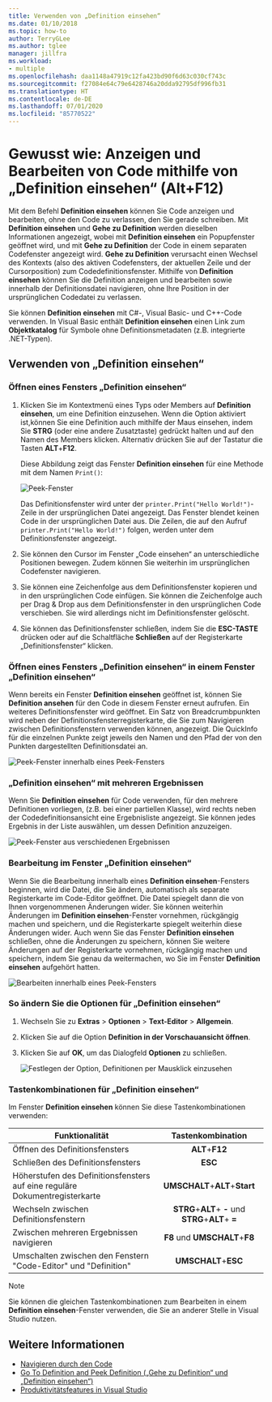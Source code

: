 ```yaml
---
title: Verwenden von „Definition einsehen“
ms.date: 01/10/2018
ms.topic: how-to
author: TerryGLee
ms.author: tglee
manager: jillfra
ms.workload:
- multiple
ms.openlocfilehash: daa1148a47919c12fa423bd90f6d63c030cf743c
ms.sourcegitcommit: f27084e64c79e6428746a20dda92795df996fb31
ms.translationtype: HT
ms.contentlocale: de-DE
ms.lasthandoff: 07/01/2020
ms.locfileid: "85770522"
---
```

# <a name="how-to-view-and-edit-code-by-using-peek-definition-altf12"></a>Gewusst wie: Anzeigen und Bearbeiten von Code mithilfe von „Definition einsehen“ (Alt+F12)

Mit dem Befehl **Definition einsehen** können Sie Code anzeigen und bearbeiten, ohne den Code zu verlassen, den Sie gerade schreiben. Mit **Definition einsehen** und **Gehe zu Definition** werden dieselben Informationen angezeigt, wobei mit **Definition einsehen** ein Popupfenster geöffnet wird, und mit **Gehe zu Definition** der Code in einem separaten Codefenster angezeigt wird. **Gehe zu Definition** verursacht einen Wechsel des Kontexts (also des aktiven Codefensters, der aktuellen Zeile und der Cursorposition) zum Codedefinitionsfenster. Mithilfe von **Definition einsehen** können Sie die Definition anzeigen und bearbeiten sowie innerhalb der Definitionsdatei navigieren, ohne Ihre Position in der ursprünglichen Codedatei zu verlassen.

Sie können **Definition einsehen** mit C#-, Visual Basic- und C++-Code verwenden. In Visual Basic enthält **Definition einsehen** einen Link zum **Objektkatalog** für Symbole ohne Definitionsmetadaten (z.B. integrierte .NET-Typen).

## <a name="use-peek-definition"></a>Verwenden von „Definition einsehen“

### <a name="open-a-peek-definition-window"></a>Öffnen eines Fensters „Definition einsehen“

1. Klicken Sie im Kontextmenü eines Typs oder Members auf **Definition einsehen**, um eine Definition einzusehen. Wenn die Option aktiviert ist,können Sie eine Definition auch mithilfe der Maus einsehen, indem Sie **STRG** (oder eine andere Zusatztaste) gedrückt halten und auf den Namen des Members klicken. Alternativ drücken Sie auf der Tastatur die Tasten **ALT**+**F12**.

     Diese Abbildung zeigt das Fenster **Definition einsehen** für eine Methode mit dem Namen `Print()`:

     ![Peek-Fenster](../ide/media/peekwindow.png)

     Das Definitionsfenster wird unter der `printer.Print("Hello World!")`-Zeile in der ursprünglichen Datei angezeigt. Das Fenster blendet keinen Code in der ursprünglichen Datei aus. Die Zeilen, die auf den Aufruf `printer.Print("Hello World!")` folgen, werden unter dem Definitionsfenster angezeigt.

1. Sie können den Cursor im Fenster „Code einsehen“ an unterschiedliche Positionen bewegen. Zudem können Sie weiterhin im ursprünglichen Codefenster navigieren.

1. Sie können eine Zeichenfolge aus dem Definitionsfenster kopieren und in den ursprünglichen Code einfügen. Sie können die Zeichenfolge auch per Drag & Drop aus dem Definitionsfenster in den ursprünglichen Code verschieben. Sie wird allerdings nicht im Definitionsfenster gelöscht.

1. Sie können das Definitionsfenster schließen, indem Sie die **ESC-TASTE** drücken oder auf die Schaltfläche **Schließen** auf der Registerkarte „Definitionsfenster“ klicken.

### <a name="open-a-peek-definition-window-from-within-a-peek-definition-window"></a>Öffnen eines Fensters „Definition einsehen“ in einem Fenster „Definition einsehen“

Wenn bereits ein Fenster **Definition einsehen** geöffnet ist, können Sie **Definition ansehen** für den Code in diesem Fenster erneut aufrufen. Ein weiteres Definitionsfenster wird geöffnet. Ein Satz von Breadcrumbpunkten wird neben der Definitionsfensterregisterkarte, die Sie zum Navigieren zwischen Definitionsfenstern verwenden können, angezeigt. Die QuickInfo für die einzelnen Punkte zeigt jeweils den Namen und den Pfad der von den Punkten dargestellten Definitionsdatei an.

   ![Peek-Fenster innerhalb eines Peek-Fensters](../ide/media/peekwithinpeek.png)

### <a name="peek-definition-with-multiple-results"></a>„Definition einsehen“ mit mehreren Ergebnissen

Wenn Sie **Definition einsehen** für Code verwenden, für den mehrere Definitionen vorliegen, (z.B. bei einer partiellen Klasse), wird rechts neben der Codedefinitionsansicht eine Ergebnisliste angezeigt. Sie können jedes Ergebnis in der Liste auswählen, um dessen Definition anzuzeigen.

   ![Peek-Fenster aus verschiedenen Ergebnissen](../ide/media/peekmultiple.png)

### <a name="edit-inside-the-peek-definition-window"></a>Bearbeitung im Fenster „Definition einsehen“

Wenn Sie die Bearbeitung innerhalb eines **Definition einsehen**-Fensters beginnen, wird die Datei, die Sie ändern, automatisch als separate Registerkarte im Code-Editor geöffnet. Die Datei spiegelt dann die von Ihnen vorgenommenen Änderungen wider. Sie können weiterhin Änderungen im **Definition einsehen**-Fenster vornehmen, rückgängig machen und speichern, und die Registerkarte spiegelt weiterhin diese Änderungen wider. Auch wenn Sie das Fenster **Definition einsehen** schließen, ohne die Änderungen zu speichern, können Sie weitere Änderungen auf der Registerkarte vornehmen, rückgängig machen und speichern, indem Sie genau da weitermachen, wo Sie im Fenster **Definition einsehen** aufgehört hatten.

   ![Bearbeiten innerhalb eines Peek-Fensters](../ide/media/peekedit.png)

### <a name="to-change-options-for-peek-definition"></a>So ändern Sie die Optionen für „Definition einsehen“

1. Wechseln Sie zu **Extras** > **Optionen** > **Text-Editor** > **Allgemein**.

1. Klicken Sie auf die Option **Definition in der Vorschauansicht öffnen**.

1. Klicken Sie auf **OK**, um das Dialogfeld **Optionen** zu schließen.

   ![Festlegen der Option, Definitionen per Mausklick einzusehen](../ide/media/editor_options_peek_view.png)

### <a name="keyboard-shortcuts-for-peek-definition"></a>Tastenkombinationen für „Definition einsehen“

Im Fenster **Definition einsehen** können Sie diese Tastenkombinationen verwenden:

|Funktionalität|Tastenkombination|
|-------------------|:-----------------------:|
|Öffnen des Definitionsfensters|**ALT**+**F12**|
|Schließen des Definitionsfensters|**ESC**|
|Höherstufen des Definitionsfensters auf eine reguläre Dokumentregisterkarte|**UMSCHALT**+**ALT**+**Start**|
|Wechseln zwischen Definitionsfenstern|**STRG**+**ALT**+ **-** und **STRG**+**ALT**+ **=**|
|Zwischen mehreren Ergebnissen navigieren|**F8** und **UMSCHALT**+**F8**|
|Umschalten zwischen den Fenstern "Code-Editor" und "Definition"|**UMSCHALT**+**ESC**|

> [!NOTE]
> Sie können die gleichen Tastenkombinationen zum Bearbeiten in einem **Definition einsehen**-Fenster verwenden, die Sie an anderer Stelle in Visual Studio nutzen.

## <a name="see-also"></a>Weitere Informationen

- [Navigieren durch den Code](../ide/navigating-code.md)
- [Go To Definition and Peek Definition („Gehe zu Definition“ und „Definition einsehen“)](../ide/go-to-and-peek-definition.md)
- [Produktivitätsfeatures in Visual Studio](../ide/productivity-features.md)
